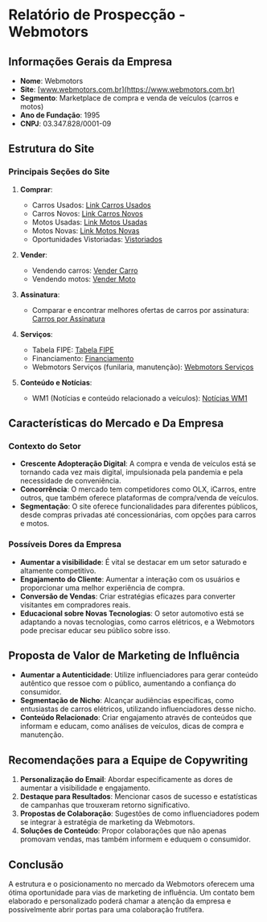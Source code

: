 # Relatório de Prospecção - Webmotors

## Informações Gerais da Empresa
- **Nome**: Webmotors
- **Site**: [www.webmotors.com.br](https://www.webmotors.com.br)
- **Segmento**: Marketplace de compra e venda de veículos (carros e motos)
- **Ano de Fundação**: 1995
- **CNPJ**: 03.347.828/0001-09

## Estrutura do Site
### Principais Seções do Site
1. **Comprar**:
   - Carros Usados: [Link Carros Usados](https://www.webmotors.com.br/carros-usados/estoque?lkid=1000)
   - Carros Novos: [Link Carros Novos](https://www.webmotors.com.br/carros-novos/estoque?lkid=1001)
   - Motos Usadas: [Link Motos Usadas](https://www.webmotors.com.br/motos-usadas/estoque?lkid=1002)
   - Motos Novas: [Link Motos Novas](https://www.webmotors.com.br/motos-novas/estoque?lkid=1003)
   - Oportunidades Vistoriadas: [Vistoriados](https://www.webmotors.com.br/carros/estoque?Oportunidades=Vistoriado&lkid=1576)

2. **Vender**:
   - Vendendo carros: [Vender Carro](https://www.webmotors.com.br/vender?lkid=1006)
   - Vendendo motos: [Vender Moto](https://www.webmotors.com.br/vender/moto?lkid=1007)

3. **Assinatura**:
   - Comparar e encontrar melhores ofertas de carros por assinatura: [Carros por Assinatura](https://www.webmotors.com.br/assinar-carro?lkid=3798)

4. **Serviços**:
   - Tabela FIPE: [Tabela FIPE](https://www.webmotors.com.br/tabela-fipe/?lkid=1010)
   - Financiamento: [Financiamento](https://www.webmotors.com.br/financiamento?lkid=1011)
   - Webmotors Serviços (funilaria, manutenção): [Webmotors Serviços](https://www.webmotors.com.br/solutions/webmotors-servicos/?lkid=2473)

5. **Conteúdo e Notícias**:
   - WM1 (Notícias e conteúdo relacionado a veículos): [Notícias WM1](https://www.webmotors.com.br/wm1)

## Características do Mercado e Da Empresa
### Contexto do Setor
- **Crescente Adopteração Digital**: A compra e venda de veículos está se tornando cada vez mais digital, impulsionada pela pandemia e pela necessidade de conveniência.
- **Concorrência**: O mercado tem competidores como OLX, iCarros, entre outros, que também oferece plataformas de compra/venda de veículos.
- **Segmentação**: O site oferece funcionalidades para diferentes públicos, desde compras privadas até concessionárias, com opções para carros e motos.

### Possíveis Dores da Empresa
- **Aumentar a visibilidade**: É vital se destacar em um setor saturado e altamente competitivo.
- **Engajamento do Cliente**: Aumentar a interação com os usuários e proporcionar uma melhor experiência de compra.
- **Conversão de Vendas**: Criar estratégias eficazes para converter visitantes em compradores reais.
- **Educacional sobre Novas Tecnologias**: O setor automotivo está se adaptando a novas tecnologias, como carros elétricos, e a Webmotors pode precisar educar seu público sobre isso.

## Proposta de Valor de Marketing de Influência
- **Aumentar a Autenticidade**: Utilize influenciadores para gerar conteúdo autêntico que ressoe com o público, aumentando a confiança do consumidor.
- **Segmentação de Nicho**: Alcançar audiências específicas, como entusiastas de carros elétricos, utilizando influenciadores desse nicho.
- **Conteúdo Relacionado**: Criar engajamento através de conteúdos que informam e educam, como análises de veículos, dicas de compra e manutenção.

## Recomendações para a Equipe de Copywriting
1. **Personalização do Email**: Abordar especificamente as dores de aumentar a visibilidade e engajamento.
2. **Destaque para Resultados**: Mencionar casos de sucesso e estatísticas de campanhas que trouxeram retorno significativo.
3. **Propostas de Colaboração**: Sugestões de como influenciadores podem se integrar à estratégia de marketing da Webmotors.
4. **Soluções de Conteúdo**: Propor colaborações que não apenas promovam vendas, mas também informem e eduquem o consumidor.

## Conclusão
A estrutura e o posicionamento no mercado da Webmotors oferecem uma ótima oportunidade para vias de marketing de influência. Um contato bem elaborado e personalizado poderá chamar a atenção da empresa e possivelmente abrir portas para uma colaboração frutífera.
